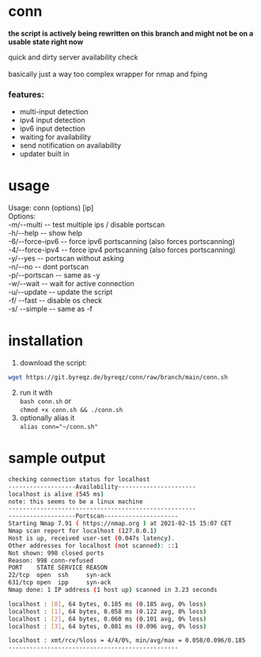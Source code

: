 # conn

__the script is actively being rewritten on this branch and might not be on a usable state right now__

quick and dirty server availability check <br> <br>
basically just a way too complex wrapper for nmap and fping <br>

### features: 
- multi-input detection
- ipv4 input detection
- ipv6 input detection
- waiting for availability
- send notification on availability
- updater built in

# usage
Usage: conn (options) [ip] <br>
Options: <br>
 -m/--multi -- test multiple ips / disable portscan <br>
 -h/--help -- show help <br>
 -6/--force-ipv6 -- force ipv6 portscanning (also forces portscanning) <br>
 -4/--force-ipv4 -- force ipv4 portscanning (also forces portscanning) <br>
 -y/--yes -- portscan without asking <br>
 -n/--no -- dont portscan <br>
 -p/--portscan -- same as -y <br>
 -w/--wait -- wait for active connection <br>
 -u/--update -- update the script <br>
 -f/ --fast -- disable os check <br>
 -s/ --simple -- same as -f <br>

# installation
1. download the script: <br>
```bash
wget https://git.byreqz.de/byreqz/conn/raw/branch/main/conn.sh
```
2. run it with <br>
``
bash conn.sh
``
or <br>
``
chmod +x conn.sh && ./conn.sh
``
3. optionally alias it <br>
``alias conn="~/conn.sh"``

# sample output
```bash
checking connection status for localhost
-------------------Availability----------------------
localhost is alive (545 ms)
note: this seems to be a linux machine
-----------------------------------------------------
-------------------Portscan---------------------
Starting Nmap 7.91 ( https://nmap.org ) at 2021-02-15 15:07 CET
Nmap scan report for localhost (127.0.0.1)
Host is up, received user-set (0.047s latency).
Other addresses for localhost (not scanned): ::1
Not shown: 998 closed ports
Reason: 998 conn-refused
PORT    STATE SERVICE REASON
22/tcp  open  ssh     syn-ack
631/tcp open  ipp     syn-ack
Nmap done: 1 IP address (1 host up) scanned in 3.23 seconds

localhost : [0], 64 bytes, 0.185 ms (0.185 avg, 0% loss)
localhost : [1], 64 bytes, 0.058 ms (0.122 avg, 0% loss)
localhost : [2], 64 bytes, 0.060 ms (0.101 avg, 0% loss)
localhost : [3], 64 bytes, 0.081 ms (0.096 avg, 0% loss)

localhost : xmt/rcv/%loss = 4/4/0%, min/avg/max = 0.058/0.096/0.185
------------------------------------------------
```
